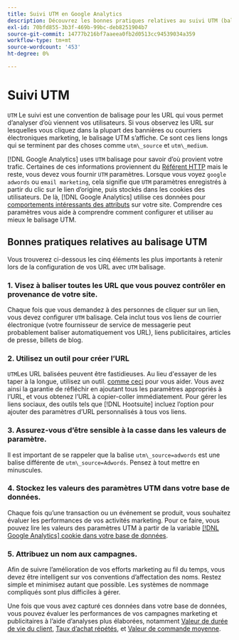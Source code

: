 ```yaml
---
title: Suivi UTM en Google Analytics
description: Découvrez les bonnes pratiques relatives au suivi UTM (balisage) en Google Analytics.
exl-id: 70bfd855-3b3f-469b-99bc-deb8251904b7
source-git-commit: 14777b216bf7aaeea0fb2d0513cc94539034a359
workflow-type: tm+mt
source-wordcount: '453'
ht-degree: 0%

---
```


# Suivi UTM

`UTM` Le suivi est une convention de balisage pour les URL qui vous permet d’analyser d’où viennent vos utilisateurs. Si vous observez les URL sur lesquelles vous cliquez dans la plupart des bannières ou courriers électroniques marketing, le balisage UTM s’affiche. Ce sont ces liens longs qui se terminent par des choses comme `utm\_source` et `utm\_medium`.

[!DNL Google Analytics] uses `UTM` balisage pour savoir d’où provient votre trafic. Certaines de ces informations proviennent du [Référent HTTP](https://en.wikipedia.org/wiki/HTTP_referer) mais le reste, vous devez vous fournir `UTM` paramètres. Lorsque vous voyez `google adwords` ou `email marketing`, cela signifie que `UTM` paramètres enregistrés à partir du clic sur le lien d’origine, puis stockés dans les cookies des utilisateurs. De là, [!DNL Google Analytics] utilise ces données pour [comportements intéressants des attributs](../data-analyst/analysis/google-track-user-acq.md) sur votre site. Comprendre ces paramètres vous aide à comprendre comment configurer et utiliser au mieux le balisage UTM.

## Bonnes pratiques relatives au balisage UTM

Vous trouverez ci-dessous les cinq éléments les plus importants à retenir lors de la configuration de vos URL avec `UTM` balisage.

### 1. Visez à baliser toutes les URL que vous pouvez contrôler en provenance de votre site.

Chaque fois que vous demandez à des personnes de cliquer sur un lien, vous devez configurer `UTM` balisage. Cela inclut tous vos liens de courrier électronique (votre fournisseur de service de messagerie peut probablement baliser automatiquement vos URL), liens publicitaires, articles de presse, billets de blog.

### 2. Utilisez un outil pour créer l’URL

`UTM`Les URL balisées peuvent être fastidieuses. Au lieu d&#39;essayer de les taper à la longue, utilisez un outil. [comme ceci](https://support.google.com/analytics/answer/1033867?hl=en) pour vous aider. Vous avez ainsi la garantie de réfléchir en ajoutant tous les paramètres appropriés à l’URL, et vous obtenez l’URL à copier-coller immédiatement. Pour gérer les liens sociaux, des outils tels que [!DNL Hootsuite] incluez l’option pour ajouter des paramètres d’URL personnalisés à tous vos liens.

### 3. Assurez-vous d’être sensible à la casse dans les valeurs de paramètre.

Il est important de se rappeler que la balise `utm\_source=adwords` est une balise différente de `utm\_source=Adwords`. Pensez à tout mettre en minuscules.

### 4. Stockez les valeurs des paramètres UTM dans votre base de données.

Chaque fois qu’une transaction ou un événement se produit, vous souhaitez évaluer les performances de vos activités marketing. Pour ce faire, vous pouvez lire les valeurs des paramètres UTM à partir de la variable [[!DNL Google Analytics] cookie dans votre base de données](../data-analyst/analysis/google-track-user-acq.md).

### 5. Attribuez un nom aux campagnes.

Afin de suivre l’amélioration de vos efforts marketing au fil du temps, vous devez être intelligent sur vos conventions d’affectation des noms. Restez simple et minimisez autant que possible. Les systèmes de nommage compliqués sont plus difficiles à gérer.

Une fois que vous avez capturé ces données dans votre base de données, vous pouvez évaluer les performances de vos campagnes marketing et publicitaires à l’aide d’analyses plus élaborées, notamment [Valeur de durée de vie du client](../data-analyst/analysis/ess-expected-ltv.md), [Taux d’achat répétés](../data-analyst/analysis/repurchase-behavior.md), et [Valeur de commande moyenne](../data-analyst/analysis/basic-analytics.md).
